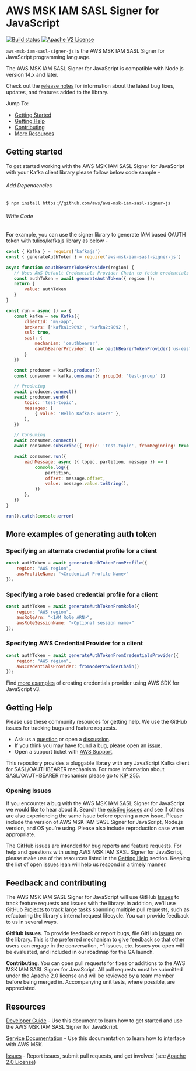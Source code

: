# AWS MSK IAM SASL Signer for JavaScript

[![Build status](https://github.com/aws/aws-msk-iam-sasl-signer-js/actions/workflows/ci.yml/badge.svg)](https://github.com/aws/aws-msk-iam-sasl-signer-js/actions/workflows/ci.yml) 
[![Apache V2 License](https://img.shields.io/badge/license-Apache%20V2-blue.svg)](https://github.com/aws/aws-msk-iam-sasl-signer-js/blob/main/LICENSE)

`aws-msk-iam-sasl-signer-js` is the AWS MSK IAM SASL Signer for JavaScript programming language.

The AWS MSK IAM SASL Signer for JavaScript is compatible with Node.js version 14.x and later.

Check out the [release notes](https://github.com/aws/aws-msk-iam-sasl-signer-js/blob/main/CHANGELOG.md) for information about the latest bug
fixes, updates, and features added to the library.

Jump To:
* [Getting Started](#getting-started)
* [Getting Help](#getting-help)
* [Contributing](#feedback-and-contributing)
* [More Resources](#resources)


## Getting started
To get started working with the AWS MSK IAM SASL Signer for JavaScript with your Kafka client library please follow below code sample -

###### Add Dependencies
 ```sh
 $ npm install https://github.com/aws/aws-msk-iam-sasl-signer-js
 ```

###### Write Code

For example, you can use the signer library to generate IAM based OAUTH token with tulios/kafkajs library as below -

 ```js
const { Kafka } = require('kafkajs')
const { generateAuthToken } = require('aws-msk-iam-sasl-signer-js')

async function oauthBearerTokenProvider(region) {
    // Uses AWS Default Credentials Provider Chain to fetch credentials
    const authToken = await generateAuthToken({ region });
    return {
        value: authToken
    }
}

const run = async () => {
    const kafka = new Kafka({
        clientId: 'my-app',
        brokers: ['kafka1:9092', 'kafka2:9092'],
        ssl: true,
        sasl: {
            mechanism: 'oauthbearer',
            oauthBearerProvider: () => oauthBearerTokenProvider('us-east-1')
        }
    })

    const producer = kafka.producer()
    const consumer = kafka.consumer({ groupId: 'test-group' })

    // Producing
    await producer.connect()
    await producer.send({
        topic: 'test-topic',
        messages: [
            { value: 'Hello KafkaJS user!' },
        ],
    })

    // Consuming
    await consumer.connect()
    await consumer.subscribe({ topic: 'test-topic', fromBeginning: true })

    await consumer.run({
        eachMessage: async ({ topic, partition, message }) => {
            console.log({
                partition,
                offset: message.offset,
                value: message.value.toString(),
            })
        },
    })
}

run().catch(console.error)
 ```

## More examples of generating auth token

### Specifying an alternate credential profile for a client

```js
const authToken = await generateAuthTokenFromProfile({
    region: "AWS region",
    awsProfileName: "<Credential Profile Name>"
});
```

### Specifying a role based credential profile for a client

```js
const authToken = await generateAuthTokenFromRole({
    region: "AWS region",
    awsRoleArn: "<IAM Role ARN>",
    awsRoleSessionName: "<Optional session name>"
});
```

### Specifying AWS Credential Provider for a client

```js
const authToken = await generateAuthTokenFromCredentialsProvider({
    region: "AWS region",
    awsCredentialsProvider: fromNodeProviderChain()
});
```

Find [more examples](https://docs.aws.amazon.com/AWSJavaScriptSDK/v3/latest/modules/_aws_sdk_credential_providers.html) of creating credentials provider using AWS SDK for JavaScript v3.



## Getting Help

Please use these community resources for getting help. We use the GitHub issues
for tracking bugs and feature requests.

* Ask us a [question](https://github.com/aws/aws-msk-iam-sasl-signer-js/discussions/new?category=q-a) or open a [discussion](https://github.com/aws/aws-msk-iam-sasl-signer-js/discussions/new?category=general).
* If you think you may have found a bug, please open an [issue](https://github.com/aws/aws-msk-iam-sasl-signer-js/issues/new/choose).
* Open a support ticket with [AWS Support](http://docs.aws.amazon.com/awssupport/latest/user/getting-started.html).

This repository provides a pluggable library with any JavaScript Kafka client for SASL/OAUTHBEARER mechanism. For more information about SASL/OAUTHBEARER mechanism please go to [KIP 255](https://cwiki.apache.org/confluence/pages/viewpage.action?pageId=75968876).

### Opening Issues

If you encounter a bug with the AWS MSK IAM SASL Signer for JavaScript we would like to hear about it.
Search the [existing issues][Issues] and see
if others are also experiencing the same issue before opening a new issue. Please
include the version of AWS MSK IAM SASL Signer for JavaScript, Node.js version, and OS you’re using. Please
also include reproduction case when appropriate.

The GitHub issues are intended for bug reports and feature requests. For help
and questions with using AWS MSK IAM SASL Signer for JavaScript, please make use of the resources listed
in the [Getting Help](#getting-help) section.
Keeping the list of open issues lean will help us respond in a timely manner.

## Feedback and contributing

The AWS MSK IAM SASL Signer for JavaScript will use GitHub [Issues] to track feature requests and issues with the library. In addition, we'll use GitHub [Projects] to track large tasks spanning multiple pull requests, such as refactoring the library's internal request lifecycle. You can provide feedback to us in several ways.

**GitHub issues**. To provide feedback or report bugs, file GitHub [Issues] on the library. This is the preferred mechanism to give feedback so that other users can engage in the conversation, +1 issues, etc. Issues you open will be evaluated, and included in our roadmap for the GA launch.

**Contributing**. You can open pull requests for fixes or additions to the AWS MSK IAM SASL Signer for JavaScript. All pull requests must be submitted under the Apache 2.0 license and will be reviewed by a team member before being merged in. Accompanying unit tests, where possible, are appreciated.

## Resources

[Developer Guide](https://aws.github.io/aws-msk-iam-sasl-signer-js/docs/) - Use this document to learn how to get started and
use the AWS MSK IAM SASL Signer for JavaScript.

[Service Documentation](https://docs.aws.amazon.com/msk/latest/developerguide/getting-started.html) - Use this
documentation to learn how to interface with AWS MSK.

[Issues] - Report issues, submit pull requests, and get involved
(see [Apache 2.0 License][license])

[Issues]: https://github.com/aws/aws-msk-iam-sasl-signer-js/issues
[Projects]: https://github.com/aws/aws-msk-iam-sasl-signer-js/projects
[CHANGELOG]: https://github.com/aws/aws-msk-iam-sasl-signer-js/blob/main/CHANGELOG.md
[license]: http://aws.amazon.com/apache2.0/